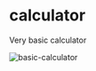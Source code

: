 # calculator
Very basic calculator




![basic-calculator](https://github.com/ekremtahaunlu/calculator/assets/104407089/85a47cf4-f553-4788-802e-bf17a3a7ba6e)

